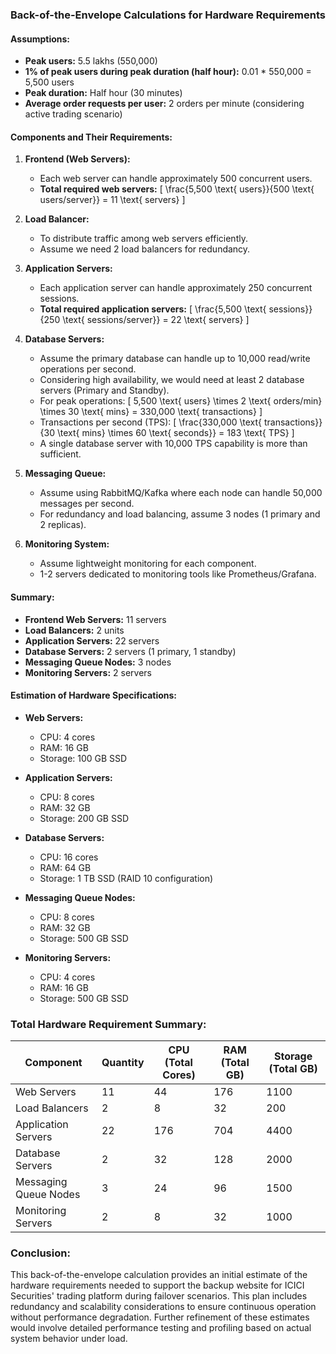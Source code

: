 ### Back-of-the-Envelope Calculations for Hardware Requirements

#### Assumptions:
- **Peak users:** 5.5 lakhs (550,000)
- **1% of peak users during peak duration (half hour):** 0.01 * 550,000 = 5,500 users
- **Peak duration:** Half hour (30 minutes)
- **Average order requests per user:** 2 orders per minute (considering active trading scenario)

#### Components and Their Requirements:

1. **Frontend (Web Servers):**
   - Each web server can handle approximately 500 concurrent users.
   - **Total required web servers:** 
     \[
     \frac{5,500 \text{ users}}{500 \text{ users/server}} = 11 \text{ servers}
     \]

2. **Load Balancer:**
   - To distribute traffic among web servers efficiently.
   - Assume we need 2 load balancers for redundancy.

3. **Application Servers:**
   - Each application server can handle approximately 250 concurrent sessions.
   - **Total required application servers:** 
     \[
     \frac{5,500 \text{ sessions}}{250 \text{ sessions/server}} = 22 \text{ servers}
     \]

4. **Database Servers:**
   - Assume the primary database can handle up to 10,000 read/write operations per second.
   - Considering high availability, we would need at least 2 database servers (Primary and Standby).
   - For peak operations:
     \[
     5,500 \text{ users} \times 2 \text{ orders/min} \times 30 \text{ mins} = 330,000 \text{ transactions}
     \]
   - Transactions per second (TPS):
     \[
     \frac{330,000 \text{ transactions}}{30 \text{ mins} \times 60 \text{ seconds}} = 183 \text{ TPS}
     \]
   - A single database server with 10,000 TPS capability is more than sufficient.

5. **Messaging Queue:**
   - Assume using RabbitMQ/Kafka where each node can handle 50,000 messages per second.
   - For redundancy and load balancing, assume 3 nodes (1 primary and 2 replicas).

6. **Monitoring System:**
   - Assume lightweight monitoring for each component.
   - 1-2 servers dedicated to monitoring tools like Prometheus/Grafana.

#### Summary:

- **Frontend Web Servers:** 11 servers
- **Load Balancers:** 2 units
- **Application Servers:** 22 servers
- **Database Servers:** 2 servers (1 primary, 1 standby)
- **Messaging Queue Nodes:** 3 nodes
- **Monitoring Servers:** 2 servers

#### Estimation of Hardware Specifications:
- **Web Servers:**
  - CPU: 4 cores
  - RAM: 16 GB
  - Storage: 100 GB SSD

- **Application Servers:**
  - CPU: 8 cores
  - RAM: 32 GB
  - Storage: 200 GB SSD

- **Database Servers:**
  - CPU: 16 cores
  - RAM: 64 GB
  - Storage: 1 TB SSD (RAID 10 configuration)

- **Messaging Queue Nodes:**
  - CPU: 8 cores
  - RAM: 32 GB
  - Storage: 500 GB SSD

- **Monitoring Servers:**
  - CPU: 4 cores
  - RAM: 16 GB
  - Storage: 500 GB SSD

### Total Hardware Requirement Summary:

| Component                | Quantity | CPU (Total Cores) | RAM (Total GB) | Storage (Total GB) |
|--------------------------|----------|-------------------|----------------|--------------------|
| Web Servers              | 11       | 44                | 176            | 1100               |
| Load Balancers           | 2        | 8                 | 32             | 200                |
| Application Servers      | 22       | 176               | 704            | 4400               |
| Database Servers         | 2        | 32                | 128            | 2000               |
| Messaging Queue Nodes    | 3        | 24                | 96             | 1500               |
| Monitoring Servers       | 2        | 8                 | 32             | 1000               |

### Conclusion:
This back-of-the-envelope calculation provides an initial estimate of the hardware requirements needed to support the backup website for ICICI Securities' trading platform during failover scenarios. This plan includes redundancy and scalability considerations to ensure continuous operation without performance degradation. Further refinement of these estimates would involve detailed performance testing and profiling based on actual system behavior under load.
